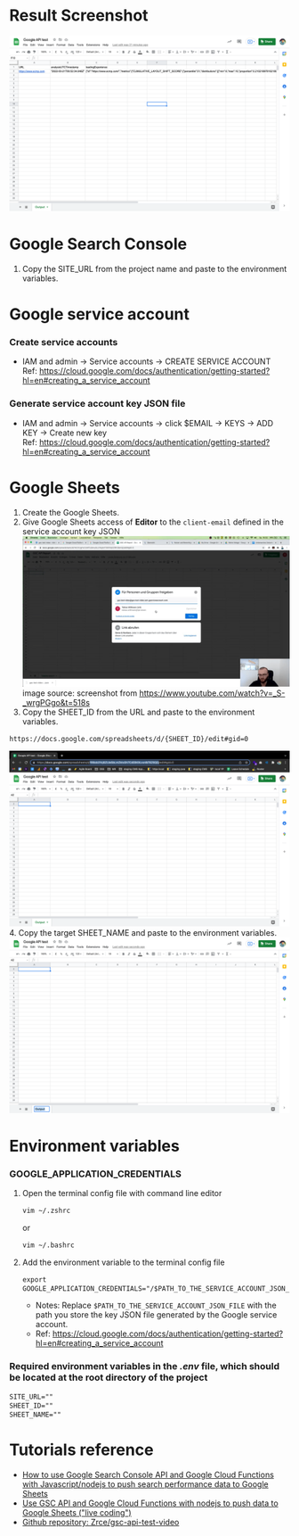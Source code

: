 # Result Screenshot
![](./readMeImages/result-screenshot.png)

# Google Search Console
1. Copy the SITE_URL from the project name and paste to the environment variables. 

# Google service account
### Create service accounts
* IAM and admin -> Service accounts -> CREATE SERVICE ACCOUNT  
Ref: https://cloud.google.com/docs/authentication/getting-started?hl=en#creating_a_service_account
### Generate service account key JSON file
* IAM and admin -> Service accounts -> click $EMAIL -> KEYS -> ADD KEY -> Create new key  
Ref: https://cloud.google.com/docs/authentication/getting-started?hl=en#creating_a_service_account

# Google Sheets
1. Create the Google Sheets.  
2. Give Google Sheets access of **Editor** to the `client-email` defined in the service account key JSON
  ![](./readMeImages/google-sheet-grant-access.png)
  image source: screenshot from https://www.youtube.com/watch?v=_S-_wrgPGgo&t=518s
3. Copy the SHEET_ID from the URL and paste to the environment variables.  
  ```
  https://docs.google.com/spreadsheets/d/{SHEET_ID}/edit#gid=0
  ```
  ![](./readMeImages/sheet-id.png)
4. Copy the target SHEET_NAME and paste to the environment variables.  
  ![](./readMeImages/sheet-name.png)
# Environment variables
### GOOGLE_APPLICATION_CREDENTIALS
1. Open the terminal config file with command line editor
    ```sh
    vim ~/.zshrc
    ```
    or
    ```sh
    vim ~/.bashrc
    ```
2. Add the environment variable to the terminal config file
    ```
    export GOOGLE_APPLICATION_CREDENTIALS="/$PATH_TO_THE_SERVICE_ACCOUNT_JSON_FILE"
    ```
    * Notes: Replace `$PATH_TO_THE_SERVICE_ACCOUNT_JSON_FILE` with the path you store the key JSON file generated by the Google service account.  
    * Ref: https://cloud.google.com/docs/authentication/getting-started?hl=en#creating_a_service_account
### Required environment variables in the *.env* file, which should be located at the root directory of the project
```
SITE_URL=""   
SHEET_ID=""   
SHEET_NAME=""   
```

# Tutorials reference
* [How to use Google Search Console API and Google Cloud Functions with Javascript/nodejs to push search performance data to Google Sheets](https://willmanntobias.medium.com/how-to-use-google-search-console-api-and-google-cloud-functions-with-javascript-nodejs-to-push-39f9a144757f)
* [Use GSC API and Google Cloud Functions with nodejs to push data to Google Sheets ("live coding")](https://www.youtube.com/watch?v=_S-_wrgPGgo)
* [Github repository: Zrce/gsc-api-test-video](https://github.com/Zrce/gsc-api-test-video)